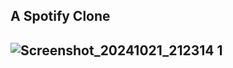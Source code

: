 <H2>A Spotify Clone<H2>
  
![Screenshot_20241021_212314 1](https://github.com/user-attachments/assets/4c9b0a5b-bc3d-4cc8-89cf-3dd4fe5c77d7)
